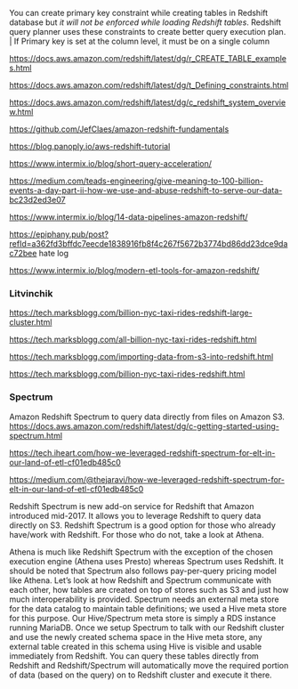 You can create primary key constraint while creating tables in Redshift database but 
*it will not be enforced while loading Redshift tables*. 
Redshift query planner uses these constraints to create better query execution plan. |
If Primary key is set at the column level, it must be on a single column

<https://docs.aws.amazon.com/redshift/latest/dg/r_CREATE_TABLE_examples.html>

<https://docs.aws.amazon.com/redshift/latest/dg/t_Defining_constraints.html>

<https://docs.aws.amazon.com/redshift/latest/dg/c_redshift_system_overview.html>

<https://github.com/JefClaes/amazon-redshift-fundamentals>

<https://blog.panoply.io/aws-redshift-tutorial>

<https://www.intermix.io/blog/short-query-acceleration/>

<https://medium.com/teads-engineering/give-meaning-to-100-billion-events-a-day-part-ii-how-we-use-and-abuse-redshift-to-serve-our-data-bc23d2ed3e07>

<https://www.intermix.io/blog/14-data-pipelines-amazon-redshift/>

<https://epiphany.pub/post?refId=a362fd3bffdc7eecde1838916fb8f4c267f5672b3774bd86dd23dce9dac72bee> hate log

<https://www.intermix.io/blog/modern-etl-tools-for-amazon-redshift/> 



### Litvinchik
<https://tech.marksblogg.com/billion-nyc-taxi-rides-redshift-large-cluster.html>

<https://tech.marksblogg.com/all-billion-nyc-taxi-rides-redshift.html>

<https://tech.marksblogg.com/importing-data-from-s3-into-redshift.html>

<https://tech.marksblogg.com/billion-nyc-taxi-rides-redshift.html>

### Spectrum 

Amazon Redshift Spectrum to query data directly from files on Amazon S3.
<https://docs.aws.amazon.com/redshift/latest/dg/c-getting-started-using-spectrum.html>

<https://tech.iheart.com/how-we-leveraged-redshift-spectrum-for-elt-in-our-land-of-etl-cf01edb485c0>

<https://medium.com/@thejaravi/how-we-leveraged-redshift-spectrum-for-elt-in-our-land-of-etl-cf01edb485c0>

Redshift Spectrum is new add-on service for Redshift that Amazon introduced mid-2017. 
It allows you to leverage Redshift to query data directly on S3. 
Redshift Spectrum is a good option for those who already have/work with Redshift. 
For those who do not, take a look at Athena. 

Athena is much like Redshift Spectrum with the exception of the chosen execution engine (Athena uses Presto) 
whereas Spectrum uses Redshift. It should be noted that Spectrum also follows pay-per-query pricing model like Athena.
Let’s look at how Redshift and Spectrum communicate with each other, 
how tables are created on top of stores such as S3 and just how much interoperability is provided.
Spectrum needs an external meta store for the data catalog to maintain table definitions; 
we used a Hive meta store for this purpose. Our Hive/Spectrum meta store is simply a RDS instance running MariaDB.
Once we setup Spectrum to talk with our Redshift cluster and use the newly created schema space in the Hive meta store,
any external table created in this schema using Hive is visible and usable immediately from Redshift.
You can query these tables directly from Redshift and Redshift/Spectrum will automatically move the required
portion of data (based on the query) on to Redshift cluster and execute it there.





